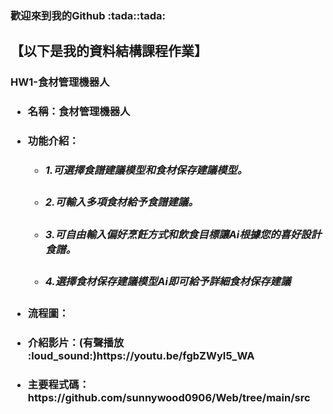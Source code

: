 <h3>歡迎來到我的Github :tada::tada:
<P><h2>【以下是我的資料結構課程作業】</P>
<p><h3>HW1-食材管理機器人</p>
<ul style='list-style-type'>
     <li><h4>名稱：食材管理機器人</h4></li>
     <li><h4>功能介紹：
       <ul style='list-style-type'>
       <li><h5>1.可選擇食譜建議模型和食材保存建議模型。</h5></li>
       <li><h5>2.可輸入多項食材給予食譜建議。</h5></li>
       <li><h5>3.可自由輸入偏好烹飪方式和飲食目標讓Ai根據您的喜好設計食譜。</h5></li>
       <li><h5>4.選擇食材保存建議模型Ai即可給予詳細食材保存建議</h5></li>
       </ul>    
     </h4></li>
     <li><h4>流程圖：</h4></li>
     <li><h4>介紹影片：(有聲播放 :loud_sound:)https://youtu.be/fgbZWyI5_WA</h4></li>
     <li><h4>主要程式碼：https://github.com/sunnywood0906/Web/tree/main/src</h4></li>
</ul>


